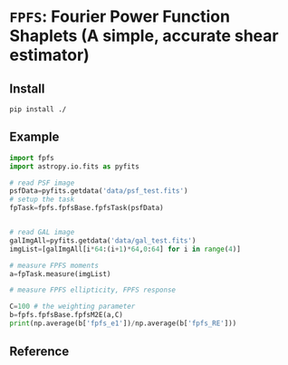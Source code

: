 # `FPFS`: Fourier Power Function Shaplets (A simple, accurate shear estimator)

## Install

```shell
pip install ./
```

## Example

```python
import fpfs
import astropy.io.fits as pyfits

# read PSF image
psfData=pyfits.getdata('data/psf_test.fits')
# setup the task
fpTask=fpfs.fpfsBase.fpfsTask(psfData)


# read GAL image
galImgAll=pyfits.getdata('data/gal_test.fits')
imgList=[galImgAll[i*64:(i+1)*64,0:64] for i in range(4)]

# measure FPFS moments
a=fpTask.measure(imgList)

# measure FPFS ellipticity, FPFS response

C=100 # the weighting parameter
b=fpfs.fpfsBase.fpfsM2E(a,C)
print(np.average(b['fpfs_e1'])/np.average(b['fpfs_RE']))
```

## Reference
